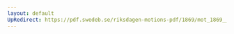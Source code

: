 ```yaml
---
layout: default
UpRedirect: https://pdf.swedeb.se/riksdagen-motions-pdf/1869/mot_1869__ak__00086/mot_1869__ak__00086_001.pdf
---
```

